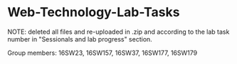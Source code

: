 # Web-Technology-Lab-Tasks 
NOTE: deleted all files and re-uploaded in .zip and according to the lab task number in "Sessionals and lab progress" section. 


Group members: 16SW23, 16SW157, 16SW37, 16SW177, 16SW179

